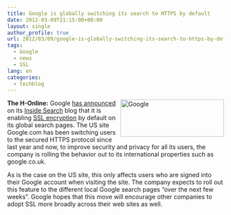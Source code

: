 ```yaml
---
title: Google is globally switching its search to HTTPS by default
date: 2012-03-09T21:15:00+00:00
layout: single
author_profile: true
url: 2012/03/09/google-is-globally-switching-its-search-to-https-by-default/
tags:
  - Google
  - news
  - SSL
lang: en
categories: 
  - techblog
---
```

[<img title="Google" border="0" alt="Google" align="right" src="http://lh3.ggpht.com/-NYVmmOGVgx4/T1psBFP0nGI/AAAAAAAAFGY/ARMdEwWYOd4/Google_thumb%25255B1%25255D.jpg?imgmax=800" width="240" height="87" />](http://lh4.ggpht.com/-ZcsYTeWNjYM/T1pr-Ch5H9I/AAAAAAAAFGQ/gnIqwd8Jvis/s1600-h/Google%25255B1%25255D.png)**The H-Online:** Google [has announced](http://insidesearch.blogspot.com/2012/03/bringing-more-secure-search-around.html) on its [Inside Search](http://insidesearch.blogspot.com/) blog that it is enabling [SSL encryption](http://en.wikipedia.org/wiki/Transport_Layer_Security) by default on its global search pages. The US site Google.com has been switching users to the secured HTTPS protocol since last year and now, to improve security and privacy for all its users, the company is rolling the behavior out to its international properties such as google.co.uk. 

As is the case on the US site, this only affects users who are signed into their Google account when visiting the site. The company expects to roll out this feature to the different local Google search pages “over the next few weeks”. Google hopes that this move will encourage other companies to adopt SSL more broadly across their web sites as well.
